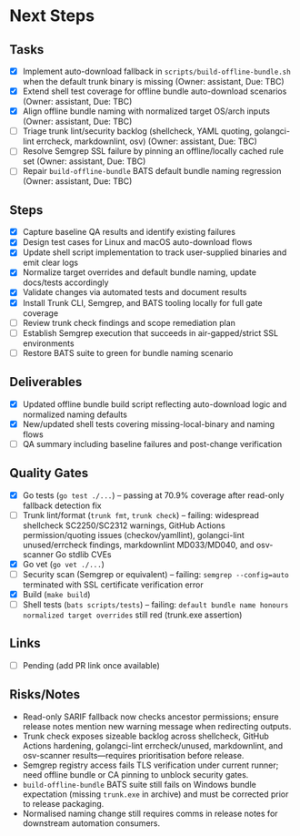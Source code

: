 # Next Steps

## Tasks

- [x] Implement auto-download fallback in `scripts/build-offline-bundle.sh` when the default trunk binary is missing (Owner: assistant, Due: TBC)
- [x] Extend shell test coverage for offline bundle auto-download scenarios (Owner: assistant, Due: TBC)
- [x] Align offline bundle naming with normalized target OS/arch inputs (Owner: assistant, Due: TBC)
- [ ] Triage trunk lint/security backlog (shellcheck, YAML quoting, golangci-lint errcheck, markdownlint, osv) (Owner: assistant, Due: TBC)
- [ ] Resolve Semgrep SSL failure by pinning an offline/locally cached rule set (Owner: assistant, Due: TBC)
- [ ] Repair `build-offline-bundle` BATS default bundle naming regression (Owner: assistant, Due: TBC)

## Steps

- [x] Capture baseline QA results and identify existing failures
- [x] Design test cases for Linux and macOS auto-download flows
- [x] Update shell script implementation to track user-supplied binaries and emit clear logs
- [x] Normalize target overrides and default bundle naming, update docs/tests accordingly
- [x] Validate changes via automated tests and document results
- [x] Install Trunk CLI, Semgrep, and BATS tooling locally for full gate coverage
- [ ] Review trunk check findings and scope remediation plan
- [ ] Establish Semgrep execution that succeeds in air-gapped/strict SSL environments
- [ ] Restore BATS suite to green for bundle naming scenario

## Deliverables

- [x] Updated offline bundle build script reflecting auto-download logic and normalized naming defaults
- [x] New/updated shell tests covering missing-local-binary and naming flows
- [ ] QA summary including baseline failures and post-change verification

## Quality Gates

- [x] Go tests (`go test ./...`) – passing at 70.9% coverage after read-only fallback detection fix
- [ ] Trunk lint/format (`trunk fmt`, `trunk check`) – failing: widespread shellcheck SC2250/SC2312 warnings, GitHub Actions permission/quoting issues (checkov/yamllint), golangci-lint unused/errcheck findings, markdownlint MD033/MD040, and osv-scanner Go stdlib CVEs
- [x] Go vet (`go vet ./...`)
- [ ] Security scan (Semgrep or equivalent) – failing: `semgrep --config=auto` terminated with SSL certificate verification error
- [x] Build (`make build`)
- [ ] Shell tests (`bats scripts/tests`) – failing: `default bundle name honours normalized target overrides` still red (trunk.exe assertion)

## Links

- [ ] Pending (add PR link once available)

## Risks/Notes

- Read-only SARIF fallback now checks ancestor permissions; ensure release notes mention new warning message when redirecting outputs.
- Trunk check exposes sizeable backlog across shellcheck, GitHub Actions hardening, golangci-lint errcheck/unused, markdownlint, and osv-scanner results—requires prioritisation before release.
- Semgrep registry access fails TLS verification under current runner; need offline bundle or CA pinning to unblock security gates.
- `build-offline-bundle` BATS suite still fails on Windows bundle expectation (missing `trunk.exe` in archive) and must be corrected prior to release packaging.
- Normalised naming change still requires comms in release notes for downstream automation consumers.
